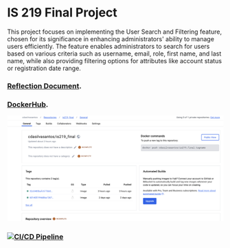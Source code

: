 # IS 219 Final Project

This project focuses on implementing the User Search and Filtering feature, chosen for its significance in enhancing administrators' ability to manage users efficiently. The feature enables administrators to search for users based on various criteria such as username, email, role, first name, and last name, while also providing filtering options for attributes like account status or registration date range.

### [Reflection Document](https://docs.google.com/document/d/1J2rbhe6WTmDg4jEFHYR0Mujm10WullZcb1ZXd8J5V44/edit).


### [DockerHub](https://hub.docker.com/repository/docker/cdasilvasantos/is219_final/general).
![DockerHub Image](docker.png)

### [![CI/CD Pipeline](https://github.com/cdasilvasantos/is219_final/actions/workflows/production.yml/badge.svg)](https://github.com/cdasilvasantos/is219_final/actions/workflows/production.yml)